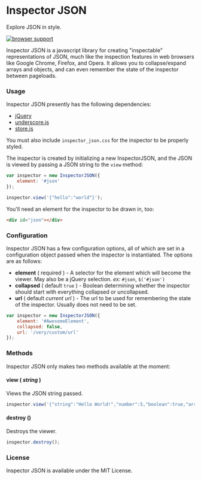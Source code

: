 # Inspector JSON

Explore JSON in style.

[![browser support](https://ci.testling.com/SparkartGroupInc/Inspector-JSON.png)](https://ci.testling.com/SparkartGroupInc/Inspector-JSON)

Inspector JSON is a javascript library for creating "inspectable" representations of JSON, much like the inspection features in web browsers like Google Chrome, Firefox, and Opera. It allows you to collapse/expand arrays and objects, and can even remember the state of the inspector between pageloads.

### Usage

Inspector JSON presently has the following dependencies:

* [jQuery](http://jquery.com/)
* [underscore.js](http://underscorejs.org/)
* [store.js](https://github.com/marcuswestin/store.js)

You must also include `inspector_json.css` for the inspector to be properly styled.

The inspector is created by initializing a new InspectorJSON, and the JSON is viewed by passing a JSON string to the `view` method:

```javascript
var inspector = new InspectorJSON({
	element: '#json'
});

inspector.view('{"hello":"world"}');
```

You'll need an element for the inspector to be drawn in, too:

```html
<div id="json"></div>
```

### Configuration

Inspector JSON has a few configuration options, all of which are set in a configuration object passed when the inspector is instantiated. The options are as follows:

* **element** ( required ) - A selector for the element which will become the viewer. May also be a jQuery selection. _ex:_ `#json`, `$('#json')`
* **collapsed** ( default `true` ) - Boolean determining whether the inspector should start with everything collapsed or uncollapsed.
* **url** ( default _current url_ ) - The url to be used for remembering the state of the inspector. Usually does not need to be set.

```javascript
var inspector = new InspectorJSON({
	element: '#AwesomeElement',
	collapsed: false,
	url: '/very/custom/url'
});
```

### Methods

Inspector JSON only makes two methods available at the moment:

#### view ( _string_ )
Views the JSON string passed.

```javascript
inspector.view('{"string":"Hello World!","number":5,"boolean":true,"array":["one","two","three"],"object":{"key":"value","key2":"value2"}}');
```

#### destroy ()
Destroys the viewer.

```javascript
inspector.destroy();
```

### License

Inspector JSON is available under the MIT License.